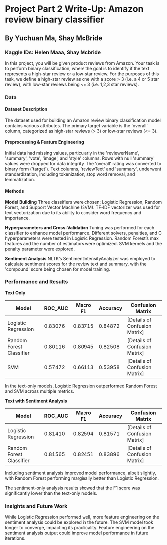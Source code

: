 # Project Part 2 Write-Up: Amazon review binary classifier

## By Yuchuan Ma, Shay McBride
### Kaggle IDs: Helen Maaa, Shay Mcbride


In this project, you will be given product reviews from Amazon. Your task is to perform binary classification, where the goal is to identify if the text represents a high-star review or a low-star review. For the purposes of this task, we define a high-star review as one with a score > 3 (i.e. a 4 or 5 star review), with low-star reviews being <= 3 (i.e. 1,2,3 star reviews).

### Data
#### Dataset Description
The dataset used for building an Amazon review binary classification model contains various attributes. The primary target variable is the 'overall' column, categorized as high-star reviews (> 3) or low-star reviews (<= 3).

#### Preprocessing & Feature Engineering
Initial data had missing values, particularly in the 'reviewerName', 'summary', 'vote', 'image', and 'style' columns. Rows with null 'summary' values were dropped for data integrity. The 'overall' rating was converted to binary form ('target'). Text columns, 'reviewText' and 'summary', underwent standardization, including tokenization, stop word removal, and lemmatization. 

#### Methods
**Model Building**
Three classifiers were chosen: Logistic Regression, Random Forest, and Support Vector Machine (SVM). TF-IDF vectorizer was used for text vectorization due to its ability to consider word frequency and importance.

**Hyperparameters and Cross-Validation**
Tuning was performed for each classifier to enhance model performance. Different solvers, penalties, and C hyperparameters were tested in Logistic Regression. Random Forest’s max features and the number of estimators were optimized. SVM kernels and the penalty parameter were explored.

**Sentiment Analysis**
NLTK’s SentimentIntensityAnalyzer was employed to calculate sentiment scores for the review text and summary, with the 'compound' score being chosen for model training.

### Performance and Results
**Text Only**

| Model                     | ROC_AUC | Macro F1 | Accuracy | Confusion Matrix     |
|---------------------------|---------|----------|----------|----------------------|
| Logistic Regression       | 0.83076 | 0.83715  | 0.84872  | [Details of Confusion Matrix] |
| Random Forest Classifier  | 0.80116 | 0.80945  | 0.82508  | [Details of Confusion Matrix] |
| SVM                       | 0.57472 | 0.66113  | 0.53958  | [Details of Confusion Matrix] |

In the text-only models, Logistic Regression outperformed Random Forest and SVM across multiple metrics.

**Text with Sentiment Analysis**

| Model                     | ROC_AUC  | Macro F1 | Accuracy | Confusion Matrix     |
|---------------------------|----------|----------|----------|----------------------|
| Logistic Regression       | 0.81410  | 0.82594  | 0.81571  | [Details of Confusion Matrix] |
| Random Forest Classifier  | 0.81565  | 0.82451  | 0.83896  | [Details of Confusion Matrix] |

Including sentiment analysis improved model performance, albeit slightly, with Random Forest performing marginally better than Logistic Regression.

The sentiment-only analysis results showed that the F1 score was significantly lower than the text-only models.

### Insights and Future Work
While Logistic Regression performed well, more feature engineering on the sentiment analysis could be explored in the future. The SVM model took longer to converge, impacting its practicality. Feature engineering on the sentiment analysis output could improve model performance in future iterations.

